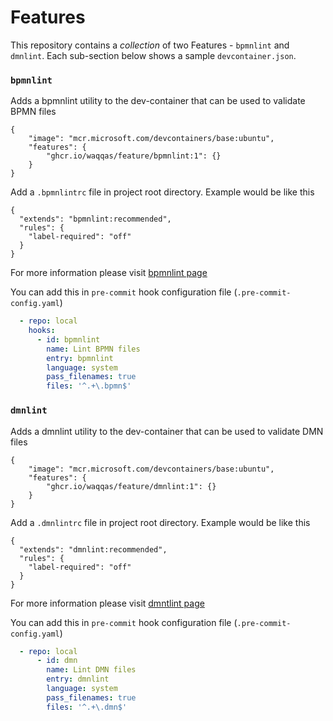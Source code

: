 # Features

This repository contains a _collection_ of two Features - `bpmnlint` and `dmnlint`.  Each sub-section below shows a sample `devcontainer.json`.

### `bpmnlint`

Adds a bpmnlint utility to the dev-container that can be used to validate BPMN files

```jsonc
{
    "image": "mcr.microsoft.com/devcontainers/base:ubuntu",
    "features": {
        "ghcr.io/waqqas/feature/bpmnlint:1": {}
    }
}
```

Add a `.bpmnlintrc` file in project root directory. Example would be like this

``` jsonc
{
  "extends": "bpmnlint:recommended",
  "rules": {
    "label-required": "off"
  }
}
```
For more information please visit [bpmnlint page](https://github.com/bpmn-io/bpmnlint)

You can add this in `pre-commit` hook configuration file (`.pre-commit-config.yaml`)
``` yaml
  - repo: local
    hooks:
      - id: bpmnlint
        name: Lint BPMN files
        entry: bpmnlint
        language: system
        pass_filenames: true
        files: '^.+\.bpmn$'
```

### `dmnlint`

Adds a dmnlint utility to the dev-container that can be used to validate DMN files

```jsonc
{
    "image": "mcr.microsoft.com/devcontainers/base:ubuntu",
    "features": {
        "ghcr.io/waqqas/feature/dmnlint:1": {}
    }
}
```

Add a `.dmnlintrc` file in project root directory. Example would be like this

``` jsonc
{
  "extends": "dmnlint:recommended",
  "rules": {
    "label-required": "off"
  }
}
```
For more information please visit [dmntlint page](https://github.com/bpmn-io/dmnlint)

You can add this in `pre-commit` hook configuration file (`.pre-commit-config.yaml`)
``` yaml
  - repo: local
      - id: dmn
        name: Lint DMN files
        entry: dmnlint
        language: system
        pass_filenames: true
        files: '^.+\.dmn$'
```

